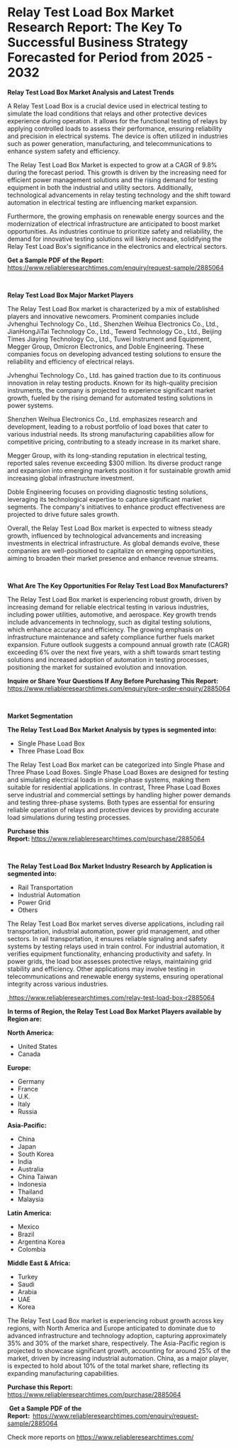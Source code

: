 <p><h1>Relay Test Load Box Market Research Report: The Key To Successful Business Strategy Forecasted for Period from 2025 - 2032</h1></p><p><strong>Relay Test Load Box Market Analysis and Latest Trends</strong></p>
<p><p>A Relay Test Load Box is a crucial device used in electrical testing to simulate the load conditions that relays and other protective devices experience during operation. It allows for the functional testing of relays by applying controlled loads to assess their performance, ensuring reliability and precision in electrical systems. The device is often utilized in industries such as power generation, manufacturing, and telecommunications to enhance system safety and efficiency.</p><p>The Relay Test Load Box Market is expected to grow at a CAGR of 9.8% during the forecast period. This growth is driven by the increasing need for efficient power management solutions and the rising demand for testing equipment in both the industrial and utility sectors. Additionally, technological advancements in relay testing technology and the shift toward automation in electrical testing are influencing market expansion. </p><p>Furthermore, the growing emphasis on renewable energy sources and the modernization of electrical infrastructure are anticipated to boost market opportunities. As industries continue to prioritize safety and reliability, the demand for innovative testing solutions will likely increase, solidifying the Relay Test Load Box's significance in the electronics and electrical sectors.</p></p>
<p><strong>Get a Sample PDF of the Report:&nbsp;</strong> <a href="https://www.reliableresearchtimes.com/enquiry/request-sample/2885064?utm_campaign=2643&utm_medium=2&utm_source=Github&utm_content=ia&utm_term=13032025&utm_id=relay-test-load-box">https://www.reliableresearchtimes.com/enquiry/request-sample/2885064</a></p>
<p>&nbsp;</p>
<p><strong>Relay Test Load Box Major Market Players</strong></p>
<p><p>The Relay Test Load Box market is characterized by a mix of established players and innovative newcomers. Prominent companies include Jvhenghui Technology Co., Ltd., Shenzhen Weihua Electronics Co., Ltd., JianHongJiTai Technology Co., Ltd., Tewerd Technology Co., Ltd., Beijing Times Jiaying Technology Co., Ltd., Tuwei Instrument and Equipment, Megger Group, Omicron Electronics, and Doble Engineering. These companies focus on developing advanced testing solutions to ensure the reliability and efficiency of electrical relays.</p><p>Jvhenghui Technology Co., Ltd. has gained traction due to its continuous innovation in relay testing products. Known for its high-quality precision instruments, the company is projected to experience significant market growth, fueled by the rising demand for automated testing solutions in power systems.</p><p>Shenzhen Weihua Electronics Co., Ltd. emphasizes research and development, leading to a robust portfolio of load boxes that cater to various industrial needs. Its strong manufacturing capabilities allow for competitive pricing, contributing to a steady increase in its market share.</p><p>Megger Group, with its long-standing reputation in electrical testing, reported sales revenue exceeding $300 million. Its diverse product range and expansion into emerging markets position it for sustainable growth amid increasing global infrastructure investment.</p><p>Doble Engineering focuses on providing diagnostic testing solutions, leveraging its technological expertise to capture significant market segments. The company's initiatives to enhance product effectiveness are projected to drive future sales growth.</p><p>Overall, the Relay Test Load Box market is expected to witness steady growth, influenced by technological advancements and increasing investments in electrical infrastructure. As global demands evolve, these companies are well-positioned to capitalize on emerging opportunities, aiming to broaden their market presence and enhance revenue streams.</p></p>
<p>&nbsp;</p>
<p><strong>What Are The Key Opportunities For Relay Test Load Box Manufacturers?</strong></p>
<p><p>The Relay Test Load Box market is experiencing robust growth, driven by increasing demand for reliable electrical testing in various industries, including power utilities, automotive, and aerospace. Key growth trends include advancements in technology, such as digital testing solutions, which enhance accuracy and efficiency. The growing emphasis on infrastructure maintenance and safety compliance further fuels market expansion. Future outlook suggests a compound annual growth rate (CAGR) exceeding 6% over the next five years, with a shift towards smart testing solutions and increased adoption of automation in testing processes, positioning the market for sustained evolution and innovation.</p></p>
<p><strong>Inquire or Share Your Questions If Any Before Purchasing This Report:</strong> <a href="https://www.reliableresearchtimes.com/enquiry/pre-order-enquiry/2885064?utm_campaign=2643&utm_medium=2&utm_source=Github&utm_content=ia&utm_term=13032025&utm_id=relay-test-load-box">https://www.reliableresearchtimes.com/enquiry/pre-order-enquiry/2885064</a></p>
<p>&nbsp;</p>
<p><strong>Market Segmentation</strong></p>
<p><strong>The Relay Test Load Box Market Analysis by types is segmented into:</strong></p>
<p><ul><li>Single Phase Load Box</li><li>Three Phase Load Box</li></ul></p>
<p><p>The Relay Test Load Box market can be categorized into Single Phase and Three Phase Load Boxes. Single Phase Load Boxes are designed for testing and simulating electrical loads in single-phase systems, making them suitable for residential applications. In contrast, Three Phase Load Boxes serve industrial and commercial settings by handling higher power demands and testing three-phase systems. Both types are essential for ensuring reliable operation of relays and protective devices by providing accurate load simulations during testing processes.</p></p>
<p><strong>Purchase this Report:&nbsp;</strong><a href="https://www.reliableresearchtimes.com/purchase/2885064?utm_campaign=2643&utm_medium=2&utm_source=Github&utm_content=ia&utm_term=13032025&utm_id=relay-test-load-box">https://www.reliableresearchtimes.com/purchase/2885064</a></p>
<p>&nbsp;</p>
<p><strong>The Relay Test Load Box Market Industry Research by Application is segmented into:</strong></p>
<p><ul><li>Rail Transportation</li><li>Industrial Automation</li><li>Power Grid</li><li>Others</li></ul></p>
<p><p>The Relay Test Load Box market serves diverse applications, including rail transportation, industrial automation, power grid management, and other sectors. In rail transportation, it ensures reliable signaling and safety systems by testing relays used in train control. For industrial automation, it verifies equipment functionality, enhancing productivity and safety. In power grids, the load box assesses protective relays, maintaining grid stability and efficiency. Other applications may involve testing in telecommunications and renewable energy systems, ensuring operational integrity across various industries.</p></p>
<p><a href="https://www.reliableresearchtimes.com/relay-test-load-box-r2885064?utm_campaign=2643&utm_medium=2&utm_source=Github&utm_content=ia&utm_term=13032025&utm_id=relay-test-load-box">&nbsp;https://www.reliableresearchtimes.com/relay-test-load-box-r2885064</a></p>
<p><strong>In terms of Region, the Relay Test Load Box Market Players available by Region are:</strong></p>
<p>
    <p> <strong> North America: </strong>
        <ul>
            <li>United States</li>
            <li>Canada</li>
        </ul>
        </p> 
    <p> <strong> Europe: </strong>
        <ul>
            <li>Germany</li>
            <li>France</li>
            <li>U.K.</li>
            <li>Italy</li>
            <li>Russia</li>
        </ul>
        </p> 
    <p> <strong> Asia-Pacific: </strong>
        <ul>
            <li>China</li>
            <li>Japan</li>
            <li>South Korea</li>
            <li>India</li>
            <li>Australia</li>
            <li>China Taiwan</li>
            <li>Indonesia</li>
            <li>Thailand</li>
            <li>Malaysia</li>
        </ul>
        </p> 
    <p> <strong> Latin America: </strong>
        <ul>
            <li>Mexico</li>
            <li>Brazil</li>
            <li>Argentina Korea</li>
            <li>Colombia</li>
        </ul>
        </p> 
    <p> <strong> Middle East & Africa: </strong>
        <ul>
            <li>Turkey</li>
            <li>Saudi</li>
            <li>Arabia</li>
            <li>UAE</li>
            <li>Korea</li>
        </ul>
    </p>
    </p>
<p><p>The Relay Test Load Box market is experiencing robust growth across key regions, with North America and Europe anticipated to dominate due to advanced infrastructure and technology adoption, capturing approximately 35% and 30% of the market share, respectively. The Asia-Pacific region is projected to showcase significant growth, accounting for around 25% of the market, driven by increasing industrial automation. China, as a major player, is expected to hold about 10% of the total market share, reflecting its expanding manufacturing capabilities.</p></p>
<p><strong>Purchase this Report: </strong><a href="https://www.reliableresearchtimes.com/purchase/2885064?utm_campaign=2643&utm_medium=2&utm_source=Github&utm_content=ia&utm_term=13032025&utm_id=relay-test-load-box">https://www.reliableresearchtimes.com/purchase/2885064</a></p>
<p>&nbsp;<strong>Get a Sample PDF of the Report:&nbsp;&nbsp;</strong><a href="https://www.reliableresearchtimes.com/enquiry/request-sample/2885064?utm_campaign=2643&utm_medium=2&utm_source=Github&utm_content=ia&utm_term=13032025&utm_id=relay-test-load-box">https://www.reliableresearchtimes.com/enquiry/request-sample/2885064</a></p>
<p><strong></strong></p>
<p>Check more reports on <a href="https://www.reliableresearchtimes.com/?utm_campaign=2643&utm_medium=2&utm_source=Github&utm_content=ia&utm_term=13032025&utm_id=relay-test-load-box">https://www.reliableresearchtimes.com/</a></p>